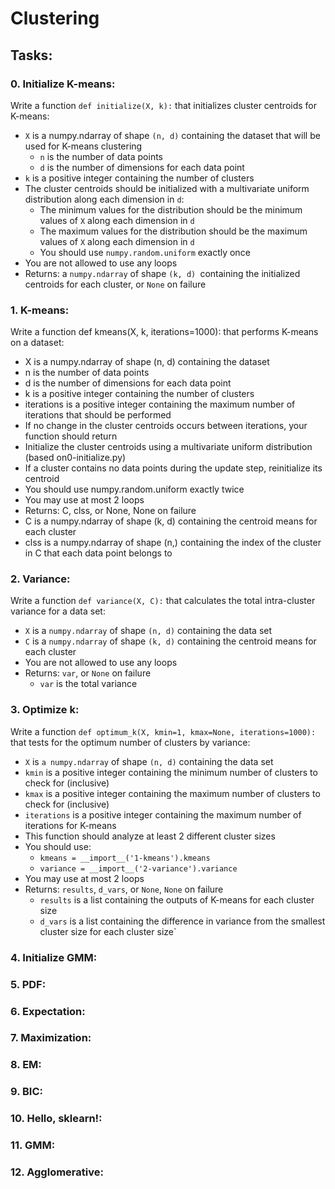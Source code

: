 # Clustering

## Tasks:

### 0. Initialize K-means:
Write a function ``def initialize(X, k):`` that initializes cluster centroids for K-means:

- ``X`` is a numpy.ndarray of shape ``(n, d)`` containing the dataset that will be used for K-means clustering
  - ``n`` is the number of data points
  - ``d`` is the number of dimensions for each data point
- ``k`` is a positive integer containing the number of clusters
- The cluster centroids should be initialized with a multivariate uniform distribution along each dimension in ``d``:
  - The minimum values for the distribution should be the minimum values of ``X`` along each dimension in ``d``
  - The maximum values for the distribution should be the maximum values of ``X`` along each dimension in ``d``
  - You should use ``numpy.random.uniform`` exactly once
- You are not allowed to use any loops
- Returns: a ``numpy.ndarray`` of shape ``(k, d) ``containing the initialized centroids for each cluster, or ``None`` on failure

### 1. K-means:
Write a function def kmeans(X, k, iterations=1000): that performs K-means on a dataset:

- X is a numpy.ndarray of shape (n, d) containing the dataset
- n is the number of data points
- d is the number of dimensions for each data point
- k is a positive integer containing the number of clusters
- iterations is a positive integer containing the maximum number of iterations that should be performed
- If no change in the cluster centroids occurs between iterations, your function should return
- Initialize the cluster centroids using a multivariate uniform distribution (based on0-initialize.py)
- If a cluster contains no data points during the update step, reinitialize its centroid
- You should use numpy.random.uniform exactly twice
- You may use at most 2 loops
- Returns: C, clss, or None, None on failure
- C is a numpy.ndarray of shape (k, d) containing the centroid means for each cluster
- clss is a numpy.ndarray of shape (n,) containing the index of the cluster in C that each data point belongs to

### 2. Variance:
Write a function ``def variance(X, C):`` that calculates the total intra-cluster variance for a data set:

- ``X`` is a ``numpy.ndarray`` of shape ``(n, d)`` containing the data set
- ``C`` is a ``numpy.ndarray`` of shape ``(k, d)`` containing the centroid means for each cluster
- You are not allowed to use any loops
- Returns: ``var``, or ``None`` on failure
  - ``var`` is the total variance

### 3. Optimize k:
Write a function ``def optimum_k(X, kmin=1, kmax=None, iterations=1000):`` that tests for the optimum number of clusters by variance:

- ``X`` is ``a numpy.ndarray`` of shape ``(n, d)`` containing the data set
- ``kmin`` is a positive integer containing the minimum number of clusters to check for (inclusive)
- ``kmax`` is a positive integer containing the maximum number of clusters to check for (inclusive)
- ``iterations`` is a positive integer containing the maximum number of iterations for K-means
- This function should analyze at least 2 different cluster sizes
- You should use:
  - ``kmeans = __import__('1-kmeans').kmeans``
  - ``variance = __import__('2-variance').variance``
- You may use at most 2 loops
- Returns: ``results``, ``d_vars``, or ``None``, ``None`` on failure
  - ``results`` is a list containing the outputs of K-means for each cluster size
  - ``d_vars`` is a list containing the difference in variance from the smallest cluster size for each cluster size`

### 4. Initialize GMM:
### 5. PDF:
### 6. Expectation:
### 7. Maximization:
### 8. EM:
### 9. BIC:
### 10. Hello, sklearn!:
### 11. GMM:
### 12. Agglomerative:
